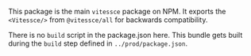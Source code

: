 This package is the main `vitessce` package on NPM.
It exports the `<Vitessce/>` from `@vitessce/all` for backwards compatibility.

There is no `build` script in the package.json here.
This bundle gets built during the `build` step defined in `../prod/package.json`.

